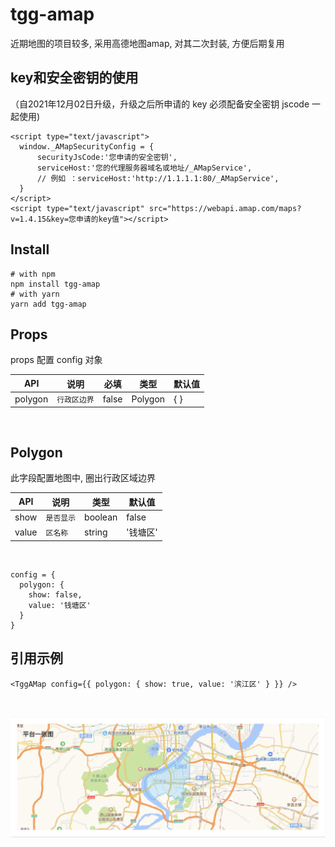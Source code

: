 # tgg-amap

近期地图的项目较多, 采用高德地图amap, 对其二次封装, 方便后期复用
## key和安全密钥的使用
（自2021年12月02日升级，升级之后所申请的 key 必须配备安全密钥 jscode 一起使用)

    <script type="text/javascript">
      window._AMapSecurityConfig = {
          securityJsCode:'您申请的安全密钥',
          serviceHost:'您的代理服务器域名或地址/_AMapService',  
          // 例如 ：serviceHost:'http://1.1.1.1:80/_AMapService',
      }
    </script>
    <script type="text/javascript" src="https://webapi.amap.com/maps?v=1.4.15&key=您申请的key值"></script> 

## Install
    # with npm
    npm install tgg-amap
    # with yarn
    yarn add tgg-amap


## Props

props 配置 config 对象


  |            API    |说明     | 必填  |类型                       |默认值
  |----------|---------------------|--------------|---------------|-------------------------------
  |polygon|`行政区边界`     |false       |  Polygon          |{ }

<br>
 
## Polygon
此字段配置地图中, 圈出行政区域边界

|             API   |说明                          |类型                       |默认值
|----------------|-------------------------------|-----------------------------|-------------------------------
|show|`是否显示`            |boolean            |false
|value          |`区名称`            |string            |'钱塘区'

<br>  


    config = {
      polygon: {
        show: false,
        value: '钱塘区'
      }
    }

## 引用示例

    <TggAMap config={{ polygon: { show: true, value: '滨江区' } }} />
  
<br>

![Image text](https://raw.githubusercontent.com/china78/tgg-amap/main/src/assets/demo.png)